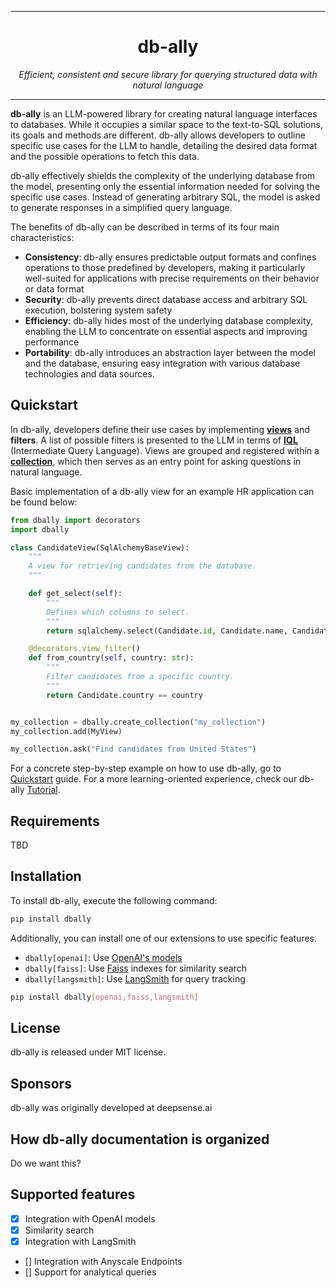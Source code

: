 
---

<h1 align="center">db-ally</h1>

<p align="center">
    <em>Efficient, consistent and secure library for querying structured data with natural language</em>
</p>

---

**db-ally** is an LLM-powered library for creating natural language interfaces to databases. While it occupies a similar space to the text-to-SQL solutions, its goals and methods are different. db-ally allows developers to outline specific use cases for the LLM to handle, detailing the desired data format and the possible operations to fetch this data.

db-ally effectively shields the complexity of the underlying database from the model, presenting only the essential information needed for solving the specific use cases. Instead of generating arbitrary SQL, the model is asked to generate responses in a simplified query language.

The benefits of db-ally can be described in terms of its four main characteristics:
* **Consistency**: db-ally ensures predictable output formats and confines operations to those predefined by developers, making it particularly well-suited for applications with precise requirements on their behavior or data format
* **Security**: db-ally prevents direct database access and arbitrary SQL execution, bolstering system safety
* **Efficiency**: db-ally hides most of the underlying database complexity, enabling the LLM to concentrate on essential aspects and improving performance
* **Portability**: db-ally introduces an abstraction layer between the model and the database, ensuring easy integration with various database technologies and data sources.

## Quickstart

In db-ally, developers define their use cases by implementing [**views**](docs/concepts/views.md) and **filters**. A list of possible filters is presented to the LLM in terms of [**IQL**](docs/concepts/iql.md) (Intermediate Query Language). Views are grouped and registered within a [**collection**](docs/concepts/views.md), which then serves as an entry point for asking questions in natural language.

Basic implementation of a db-ally view for an example HR application can be found below:

```python
from dbally import decorators
import dbally

class CandidateView(SqlAlchemyBaseView):
    """
    A view for retrieving candidates from the database.
    """

    def get_select(self):
        """
        Defines which columns to select.
        """
        return sqlalchemy.select(Candidate.id, Candidate.name, Candidate.country)

    @decorators.view_filter()
    def from_country(self, country: str):
        """
        Filter candidates from a specific country.
        """
        return Candidate.country == country


my_collection = dbally.create_collection("my_collection")
my_collection.add(MyView)

my_collection.ask("Find candidates from United States")
```
For a concrete step-by-step example on how to use db-ally, go to [Quickstart](docs/quickstart/quickstart.md) guide. For a more learning-oriented experience, check our db-ally [Tutorial](docs/tutorials/tutorial_1.md).

## Requirements

TBD

## Installation

To install db-ally, execute the following command:

```bash
pip install dbally
```

Additionally, you can install one of our extensions to use specific features.

* `dbally[openai]`: Use [OpenAI's models](https://platform.openai.com/docs/models)
* `dbally[faiss]`: Use [Faiss](https://github.com/facebookresearch/faiss) indexes for similarity search
* `dbally[langsmith]`: Use [LangSmith](https://www.langchain.com/langsmith) for query tracking

```bash
pip install dbally[openai,faiss,langsmith]
```

## License

db-ally is released under MIT license.

## Sponsors

db-ally was originally developed at deepsense.ai

## How db-ally documentation is organized

Do we want this?

## Supported features

- [x] Integration with OpenAI models
- [x] Similarity search
- [x] Integration with LangSmith
- [] Integration with Anyscale Endpoints
- [] Support for analytical queries



